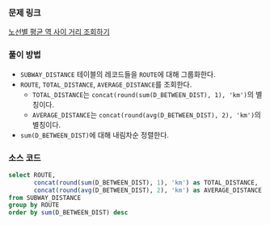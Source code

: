 ### 문제 링크
[노선별 평균 역 사이 거리 조회하기](https://school.programmers.co.kr/learn/courses/30/lessons/284531)

### 풀이 방법
- `SUBWAY_DISTANCE` 테이블의 레코드들을 `ROUTE`에 대해 그룹화한다.
- `ROUTE`, `TOTAL_DISTANCE`, `AVERAGE_DISTANCE`를 조회한다.
    - `TOTAL_DISTANCE`는 `concat(round(sum(D_BETWEEN_DIST), 1), 'km')`의 별칭이다.
    - `AVERAGE_DISTANCE`는 `concat(round(avg(D_BETWEEN_DIST), 2), 'km')`의 별칭이다.
- `sum(D_BETWEEN_DIST)`에 대해 내림차순 정렬한다.

### 소스 코드
```sql
select ROUTE, 
       concat(round(sum(D_BETWEEN_DIST), 1), 'km') as TOTAL_DISTANCE, 
       concat(round(avg(D_BETWEEN_DIST), 2), 'km') as AVERAGE_DISTANCE
from SUBWAY_DISTANCE 
group by ROUTE
order by sum(D_BETWEEN_DIST) desc
```